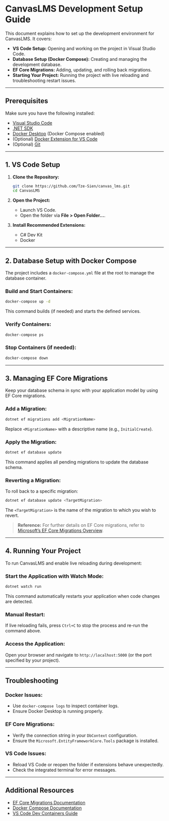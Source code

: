 # CanvasLMS Development Setup Guide

This document explains how to set up the development environment for CanvasLMS. It covers:

- **VS Code Setup:** Opening and working on the project in Visual Studio Code.
- **Database Setup (Docker Compose):** Creating and managing the development database.
- **EF Core Migrations:** Adding, updating, and rolling back migrations.
- **Starting Your Project:** Running the project with live reloading and troubleshooting restart issues.

---

## Prerequisites

Make sure you have the following installed:

- [Visual Studio Code](https://code.visualstudio.com/)
- [.NET SDK](https://dotnet.microsoft.com/download)
- [Docker Desktop](https://www.docker.com/products/docker-desktop) (Docker Compose enabled)
- (Optional) [Docker Extension for VS Code](https://marketplace.visualstudio.com/items?itemName=ms-azuretools.vscode-docker)
- (Optional) [Git](https://git-scm.com/)

---

## 1. VS Code Setup

1. **Clone the Repository:**

   ```bash
   git clone https://github.com/Tze-Sien/canvas_lms.git
   cd CanvasLMS
   ```

2. **Open the Project:**

   - Launch VS Code.
   - Open the folder via **File > Open Folder…**.

3. **Install Recommended Extensions:**

   - C# Dev Kit
   - Docker


---

## 2. Database Setup with Docker Compose

The project includes a `docker-compose.yml` file at the root to manage the database container.

### Build and Start Containers:

```bash
docker-compose up -d
```

This command builds (if needed) and starts the defined services.

### Verify Containers:

```bash
docker-compose ps
```

### Stop Containers (if needed):

```bash
docker-compose down
```

---

## 3. Managing EF Core Migrations

Keep your database schema in sync with your application model by using EF Core migrations.

### Add a Migration:

```bash
dotnet ef migrations add <MigrationName>
```

Replace `<MigrationName>` with a descriptive name (e.g., `InitialCreate`).

### Apply the Migration:

```bash
dotnet ef database update
```

This command applies all pending migrations to update the database schema.

### Reverting a Migration:

To roll back to a specific migration:

```bash
dotnet ef database update <TargetMigration>
```

The `<TargetMigration>` is the name of the migration to which you wish to revert.

> **Reference:** For further details on EF Core migrations, refer to [Microsoft’s EF Core Migrations Overview](https://learn.microsoft.com/en-us/ef/core/managing-schemas/migrations/).

---

## 4. Running Your Project

To run CanvasLMS and enable live reloading during development:

### Start the Application with Watch Mode:

```bash
dotnet watch run
```

This command automatically restarts your application when code changes are detected.

### Manual Restart:

If live reloading fails, press `Ctrl+C` to stop the process and re-run the command above.

### Access the Application:

Open your browser and navigate to `http://localhost:5000` (or the port specified by your project).

---

## Troubleshooting

### Docker Issues:

- Use `docker-compose logs` to inspect container logs.
- Ensure Docker Desktop is running properly.

### EF Core Migrations:

- Verify the connection string in your `DbContext` configuration.
- Ensure the `Microsoft.EntityFrameworkCore.Tools` package is installed.

### VS Code Issues:

- Reload VS Code or reopen the folder if extensions behave unexpectedly.
- Check the integrated terminal for error messages.

---

## Additional Resources

- [EF Core Migrations Documentation](https://learn.microsoft.com/en-us/ef/core/managing-schemas/migrations/)
- [Docker Compose Documentation](https://docs.docker.com/compose/)
- [VS Code Dev Containers Guide](https://code.visualstudio.com/docs/devcontainers/create-dev-container)

